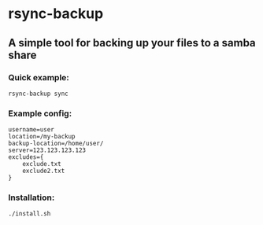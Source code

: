 # rsync-backup
## A simple tool for backing up your files to a samba share
### Quick example:
```shell
rsync-backup sync
```
### Example config:
```config
username=user
location=/my-backup
backup-location=/home/user/
server=123.123.123.123
excludes={
    exclude.txt
    exclude2.txt
}
```
### Installation: 
```shell
./install.sh
```
